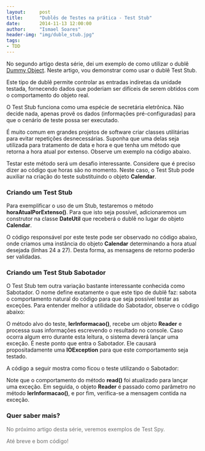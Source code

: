 ```yaml
---
layout:     post
title:      "Dublês de Testes na prática - Test Stub"
date:       2014-11-13 12:00:00
author:     "Ismael Soares"
header-img: "img/duble_stub.jpg"
tags:
- TDD
---
```


No segundo artigo desta série, dei um exemplo de como utilizar o dublê <a href="http://rkmael.com/2014/11/13/dubles_testes_dummy/" target="_blank">Dummy Object</a>. Neste artigo, vou demonstrar como usar o dublê Test Stub.

Este tipo de dublê permite controlar as entradas indiretas da unidade testada, fornecendo dados que poderiam ser difíceis de serem obtidos com o comportamento do objeto real.

O Test Stub funciona como uma espécie de secretária eletrônica. Não decide nada, apenas provê os dados (informações pré-configuradas) para que o cenário de teste possa ser executado.

É muito comum em grandes projetos de software criar classes utilitárias para evitar repetições desnecessárias. Suponha que uma delas seja utilizada para tratamento de data e hora e que tenha um método que retorna a hora atual por extenso. Observe um exemplo na código abaixo.

<script src="https://gist.github.com/rkmael/3a34f4b61f2637ee4d36.js"></script>Testar este método será um desafio interessante. Considere que é preciso dizer ao código que horas são no momento. Neste caso, o Test Stub pode auxiliar na criação do teste substituindo o objeto <strong>Calendar</strong>.

<h3>Criando um Test Stub</h3>

Para exemplificar o uso de um Stub, testaremos o método <strong>horaAtualPorExtenso</strong><strong>()</strong>. Para que isto seja possível, adicionaremos um construtor na classe <strong>DateUtil</strong> que receberá o dublê no lugar do objeto <strong>Calendar</strong>.<script src="https://gist.github.com/rkmael/f6ebc409ba4e3749e8c2.js"></script>

O código responsável por este teste pode ser observado no código abaixo, onde criamos uma instância do objeto <strong>Calendar</strong> determinando a hora atual desejada (linhas 24 a 27). Desta forma, as mensagens de retorno poderão ser validadas.

<script src="https://gist.github.com/rkmael/977d03739439f80ec3a0.js"></script>

<h3>Criando um Test Stub Sabotador</h3>

O Test Stub tem outra variação bastante interessante conhecida como Sabotador. O nome define exatamente o que este tipo de dublê faz: sabota o comportamento natural do código para que seja possível testar as exceções. Para entender melhor a utilidade do Sabotador, observe o código abaixo:<script src="https://gist.github.com/rkmael/ee12fb8218b8b2ebfa4f.js"></script>

O método alvo do teste, <strong>lerInformacao()</strong>, recebe um objeto <strong>Reader</strong> e processa suas informações escrevendo o resultado no console. Caso ocorra algum erro durante esta leitura, o sistema deverá lançar uma exceção. É neste ponto que entra o Sabotador. Ele causará propositadamente uma <strong>IOException</strong> para que este comportamento seja testado.

A código a seguir mostra como ficou o teste utilizando o Sabotador:

<script src="https://gist.github.com/rkmael/4bd7e38e7b2bdf054135.js"></script>

Note que o comportamento do método <strong>read()</strong> foi atualizado para lançar uma exceção. Em seguida, o objeto <strong>Reader</strong> é passado como parâmetro no método <strong>lerInformacao()</strong>, e por fim, verifica-se a mensagem contida na exceção.

<h3>Quer saber mais?</h3>

<p style="color: #6e6e6e;">No próximo artigo desta série, veremos exemplos de Test Spy.</p>

<p style="color: #6e6e6e;">Até breve e bom código!</p>